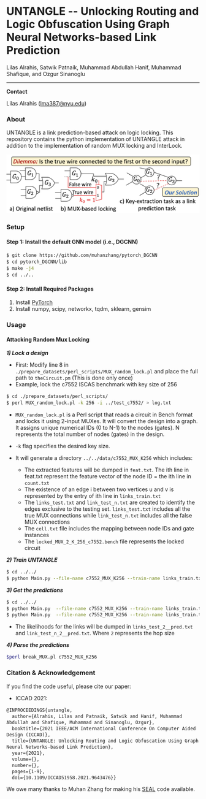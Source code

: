 # UNTANGLE -- Unlocking Routing and Logic Obfuscation Using Graph Neural Networks-based Link Prediction
Lilas Alrahis, Satwik Patnaik, Muhammad Abdullah Hanif, Muhammad Shafique, and Ozgur Sinanoglu

---

**Contact**

Lilas Alrahis (lma387@nyu.edu)

### About

UNTANGLE is a link prediction-based attack on logic locking. This repository contains the python implementation of UNTANGLE attack in addition to the implementation of random MUX locking and InterLock.

![UNTANGLE Concept](./fig3_untangle.png)
### Setup
#### Step 1: Install the default GNN model (i.e., DGCNN)
```sh
$ git clone https://github.com/muhanzhang/pytorch_DGCNN
$ cd pytorch_DGCNN/lib
$ make -j4
$ cd ../..
```
#### Step 2: Install Required Packages
1) Install [PyTorch](https://pytorch.org/)
2) Install numpy, scipy, networkx, tqdm, sklearn, gensim

### Usage
#### Attacking Random Mux Locking
***1) Lock a design***
* First: Modify line 8 in `./prepare_datasets/perl_scripts/MUX_random_lock.pl` and place the full path to `theCircuit.pm` (This is done only once)
* Example, lock the c7552 ISCAS benchmark with key size of 256
```sh
$ cd ./prepare_datasets/perl_scripts/
$ perl MUX_random_lock.pl -k 256 -i ../test_c7552/ > log.txt
```
* `MUX_random_lock.pl` is a Perl script that reads a circuit in Bench format and locks it using 2-input MUXes. It will convert the design into a graph. It assigns unique numerical IDs (0 to N-1) to the nodes (gates). N represents the total number of nodes (gates) in the design.
* `-k` flag specifies the desired key size.
* It will generate a directory `../../data/c7552_MUX_K256` which includes:

  * The extracted features will be dumped in `feat.txt`. The ith line in feat.txt represent the feature vector of the node ID = the ith line in `count.txt`
  * The existence of an edge i between two vertices u and v is represented by the entry of ith line in `links_train.txt`
  * The `links_test.txt` and `link_test_n.txt` are created to identify the edges exclusive to the testing set. `links_test.txt` includes all the true MUX connections while `link_test_n.txt` includes all the false MUX connections
  * The `cell.txt` file includes the mapping between node IDs and gate instances
  * The `locked_MUX_2_K_256_c7552.bench` file represents the locked circuit

***2) Train UNTANGLE***
```sh
$ cd ../../
$ python Main.py --file-name c7552_MUX_K256 --train-name links_train.txt  --test-name links_test.txt --testneg-name link_test_n.txt --hop 2  --save-model > Log_train_c7552_MUX_K256.txt
```
***3) Get the predictions***
```sh
$ cd ../../
$ python Main.py  --file-name c7552_MUX_K256 --train-name links_train.txt  --test-name links_test.txt --hop 2  --only-predict > Log_pos_predict_c7552_MUX_K256.txt
$ python Main.py  --file-name c7552_MUX_K256 --train-name links_train.txt  --test-name  link_test_n.txt --hop 2  --only-predict > Log_neg_predict_c7552_MUX_K256.txt
```
* The likelihoods for the links will be dumped in `links_test_2__pred.txt` and `link_test_n_2__pred.txt`. Where `2` represents the hop size

***4) Parse the predictions***
 ```sh
 $perl break_MUX.pl c7552_MUX_K256
```
### Citation & Acknowledgement
If you find the code useful, please cite our paper:
* ICCAD 2021:
```
@INPROCEEDINGS{untangle,
  author={Alrahis, Lilas and Patnaik, Satwik and Hanif, Muhammad Abdullah and Shafique, Muhammad and Sinanoglu, Ozgur},
  booktitle={2021 IEEE/ACM International Conference On Computer Aided Design (ICCAD)}, 
  title={UNTANGLE: Unlocking Routing and Logic Obfuscation Using Graph Neural Networks-based Link Prediction}, 
  year={2021},
  volume={},
  number={},
  pages={1-9},
  doi={10.1109/ICCAD51958.2021.9643476}}
```
We owe many thanks to Muhan Zhang for making his [SEAL](https://github.com/muhanzhang/SEAL) code available.
